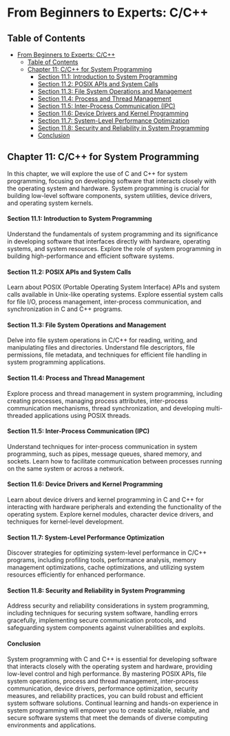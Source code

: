 # From Beginners to Experts: C/C++
## Table of Contents
- [From Beginners to Experts: C/C++](#from-beginners-to-experts-cc)
  - [Table of Contents](#table-of-contents)
  - [Chapter 11: C/C++ for System Programming](#chapter-11-cc-for-system-programming)
      - [Section 11.1: Introduction to System Programming](#section-111-introduction-to-system-programming)
      - [Section 11.2: POSIX APIs and System Calls](#section-112-posix-apis-and-system-calls)
      - [Section 11.3: File System Operations and Management](#section-113-file-system-operations-and-management)
      - [Section 11.4: Process and Thread Management](#section-114-process-and-thread-management)
      - [Section 11.5: Inter-Process Communication (IPC)](#section-115-inter-process-communication-ipc)
      - [Section 11.6: Device Drivers and Kernel Programming](#section-116-device-drivers-and-kernel-programming)
      - [Section 11.7: System-Level Performance Optimization](#section-117-system-level-performance-optimization)
      - [Section 11.8: Security and Reliability in System Programming](#section-118-security-and-reliability-in-system-programming)
      - [Conclusion](#conclusion)

## Chapter 11: C/C++ for System Programming

In this chapter, we will explore the use of C and C++ for system programming, focusing on developing software that interacts closely with the operating system and hardware. System programming is crucial for building low-level software components, system utilities, device drivers, and operating system kernels.

#### Section 11.1: Introduction to System Programming

Understand the fundamentals of system programming and its significance in developing software that interfaces directly with hardware, operating systems, and system resources. Explore the role of system programming in building high-performance and efficient software systems.

#### Section 11.2: POSIX APIs and System Calls

Learn about POSIX (Portable Operating System Interface) APIs and system calls available in Unix-like operating systems. Explore essential system calls for file I/O, process management, inter-process communication, and synchronization in C and C++ programs.

#### Section 11.3: File System Operations and Management

Delve into file system operations in C/C++ for reading, writing, and manipulating files and directories. Understand file descriptors, file permissions, file metadata, and techniques for efficient file handling in system programming applications.

#### Section 11.4: Process and Thread Management

Explore process and thread management in system programming, including creating processes, managing process attributes, inter-process communication mechanisms, thread synchronization, and developing multi-threaded applications using POSIX threads.

#### Section 11.5: Inter-Process Communication (IPC)

Understand techniques for inter-process communication in system programming, such as pipes, message queues, shared memory, and sockets. Learn how to facilitate communication between processes running on the same system or across a network.

#### Section 11.6: Device Drivers and Kernel Programming

Learn about device drivers and kernel programming in C and C++ for interacting with hardware peripherals and extending the functionality of the operating system. Explore kernel modules, character device drivers, and techniques for kernel-level development.

#### Section 11.7: System-Level Performance Optimization

Discover strategies for optimizing system-level performance in C/C++ programs, including profiling tools, performance analysis, memory management optimizations, cache optimizations, and utilizing system resources efficiently for enhanced performance.

#### Section 11.8: Security and Reliability in System Programming

Address security and reliability considerations in system programming, including techniques for securing system software, handling errors gracefully, implementing secure communication protocols, and safeguarding system components against vulnerabilities and exploits.

#### Conclusion

System programming with C and C++ is essential for developing software that interacts closely with the operating system and hardware, providing low-level control and high performance. By mastering POSIX APIs, file system operations, process and thread management, inter-process communication, device drivers, performance optimization, security measures, and reliability practices, you can build robust and efficient system software solutions. Continual learning and hands-on experience in system programming will empower you to create scalable, reliable, and secure software systems that meet the demands of diverse computing environments and applications.